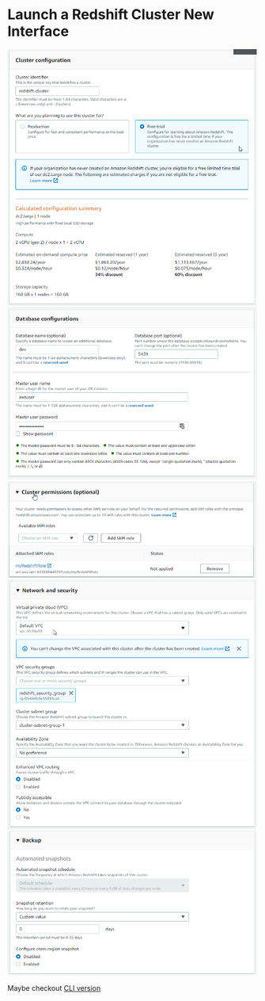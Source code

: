 Launch a Redshift Cluster New Interface
=======================================


![](exercise-files/images/redshift-1.png)
![](exercise-files/images/redshift-2.png)
![](exercise-files/images/redshift-3.png)
![](exercise-files/images/redshift-4.png)
![](exercise-files/images/redshift-5.png)


Maybe checkout [CLI version](https://docs.aws.amazon.com/cli/latest/reference/redshift/create-cluster.html)